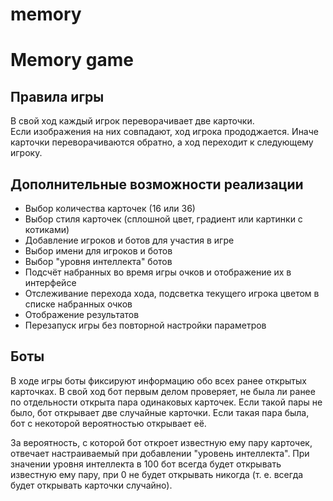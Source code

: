 # memory

# Memory game
 
## Правила игры

В свой ход каждый игрок переворачивает две карточки.  
Если изображения на них совпадают, ход игрока прододжается. 
Иначе карточки переворачиваются обратно, а ход переходит к следующему игроку. 

## Дополнительные возможности реализации

+ Выбор количества карточек (16 или 36)
+ Выбор стиля карточек (сплошной цвет, градиент или картинки с котиками)
+ Добавление игроков и ботов для участия в игре
+ Выбор имени для игроков и ботов
+ Выбор "уровня интеллекта" ботов
+ Подсчёт набранных во время игры очков и отображение их в интерфейсе
+ Отслеживание перехода хода, подсветка текущего игрока цветом в списке набранных очков
+ Отображение результатов
+ Перезапуск игры без повторной настройки параметров

## Боты

В ходе игры боты фиксируют информацию обо всех ранее открытых карточках. 
В свой ход бот первым делом проверяет, не была ли ранее по отдельности открыта пара одинаковых карточек. 
Если такой пары не было, бот открывает две случайные карточки. 
Если такая пара была, бот с некоторой вероятностью открывает её. 

За вероятность, с которой бот откроет известную ему пару карточек, отвечает настраиваемый при добавлении "уровень интеллекта". 
При значении уровня интеллекта в 100 бот всегда будет открывать известную ему пару, при 0 не будет открывать никогда (т. е. всегда будет открывать карточки случайно). 


